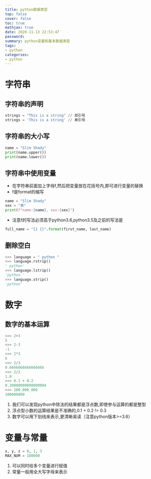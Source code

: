 ```yaml
---
title: python数据类型
top: false
cover: false
toc: true
mathjax: true
date: 2020-11-13 22:53:47
password:
summary: python变量和基本数据类型
tags:
- python
categories:
- python
---
```


# 字符串

## 字符串的声明
``` python
strings = "This is a string" // 双引号
strings = 'This is a string' // 单引号
```

## 字符串的大小写
``` python
name = "Slim Shady"
print(name.upper())
print(name.lower())
```

## 字符串中使用变量
* 在字符串前面加上字母f,然后把变量放在花括号内,即可进行变量的替换
* f是format的缩写
``` python
name = "Slim Shady"
sex = "男"
print(f"name:{name}, sex:{sex}")
```
* 注意f的写法必须高于python3.6,python3.5及之前的写法是
``` python
full_name = "{} {}".format(first_name, last_name)
```

## 删除空白
``` python
>>> language = " python "
>>> language.rstrip()
' python'
>>> language.lstrip()
'python '
>>> language.strip()
'python'
```

# 数字

## 数字的基本运算
``` python
>>> 2+3
5
>>> 2-3
-1
>>> 2*3
6
>>> 2/3
0.6666666666666666
>>> 2/2
1.0
>>> 0.1 + 0.2
0.30000000000000004
>>> 100_000_000
100000000
```
1. 我们可以发现python中除法的结果都是浮点数,即使参与运算的都是整型
2. 浮点型小数的运算结果是不准确的,0.1 + 0.2 != 0.3
3. 数字可以用下划线来表示,更清晰易读（注意python版本>=3.6）

# 变量与常量
``` python
x, y, z = 0, 1, 3
MAX_NUM = 100000
```
1. 可以同时给多个变量进行赋值
2. 常量一般用全大写字母来表示

